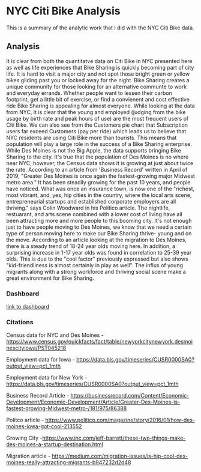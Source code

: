 # NYC Citi Bike Analysis 
This is a summary of the analytic work that I did with the NYC Citi Bike data.
## Analysis
It is clear from both the quantitatve data on Citi Bike in NYC presented here as well as life experiences that Bike Sharing is quickly becoming part of city life. It is hard to visit a major city and not spot those bright green or yellow bikes gliding past you or locked away for the night. Bike Sharing creates a unique community for those looking for an alternative communte to work and everyday errands. Whether people want to lessen their carbon footprint, get a little bit of exercise, or find a convienent and cost effective ride Bike Sharing is appealing for almost everyone. 
While looking at the data from NYC, it is clear that the young and employed (judging from the bike usage by birth rate and peak hours of use) are the most frequent users of Citi Bike. We can also see from the Customers pie chart that Subscription users far exceed Customers (pay per ride) which leads us to believe that NYC residents are using Citi Bike more than tourists. This means that population will play a large role in the success of a Bike Sharing enterprise. While Des Moines is not the Big Apple, the data supports bringing Bike Sharing to the city. It's true that the population of Des Moines is no where near NYC; however, the Census data shows it is growing at just about twice the rate. According to an article from 'Business Record' written in April of 2019, "Greater Des Moines is once again the fastest-growing major Midwest metro area." It has been steadily growing for the past 10 years, and people have noticed. What was once an insurance town, is now one of the "richest, most vibrant, and, yes, hip cities in the country, where the local arts scene, entrepreneurial startups and established corporate employers are all thriving." says Colin Woodward in his Politico article. The nightlife, restuarant, and arts scene combined with a lower cost of living have all been attracting more and more people to this booming city. It's not enough just to have people moving to Des Moines, we know that we need a certain type of person moving here to make our Bike Sharing thrive- young and on the move. According to an article looking at the migration to Des Moines, there is a steady trend of 18-24 year olds moving here. In addition, a surprising increase in 1-17 year olds was found in correlation to 25-39 year olds. This is due to the "cool factor" previously expressed but also shows "kid-friendliness is almost certainly in play as well". The influx of young migrants along with a strong workforce and thriving social scene make a great environment for Bike Sharing. 

### Dashboard
[link to dashboard](https://public.tableau.com/views/challenge_15873509102760/BikeSharingPitch?:display_count=y&publish=yes&:origin=viz_share_link)

### Citations 
Census data for NYC and Des Moines - https://www.census.gov/quickfacts/fact/table/newyorkcitynewyork,desmoinescityiowa/PST045218

Employment data for Iowa - https://data.bls.gov/timeseries/CUSR0000SA0?output_view=pct_1mth

Employment data for New York - https://data.bls.gov/timeseries/CUSR0000SA0?output_view=pct_1mth 

Business Record Article - https://businessrecord.com/Content/Economic-Development/Economic-Development/Article/Greater-Des-Moines-is-fastest-growing-Midwest-metro-/181/975/86388

Politco article - https://www.politico.com/magazine/story/2016/01/how-des-moines-iowa-got-cool-213552

Growing City -https://www.inc.com/jeff-barrett/these-two-things-make-des-moines-a-startup-destination.html

Migration article - https://medium.com/migration-issues/is-hip-cool-des-moines-really-attracting-migrants-b947232d2d48
